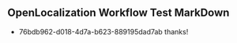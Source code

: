 ## OpenLocalization Workflow Test MarkDown
* 76bdb962-d018-4d7a-b623-889195dad7ab thanks!

<!--HONumber=Jul16_HO3-->


